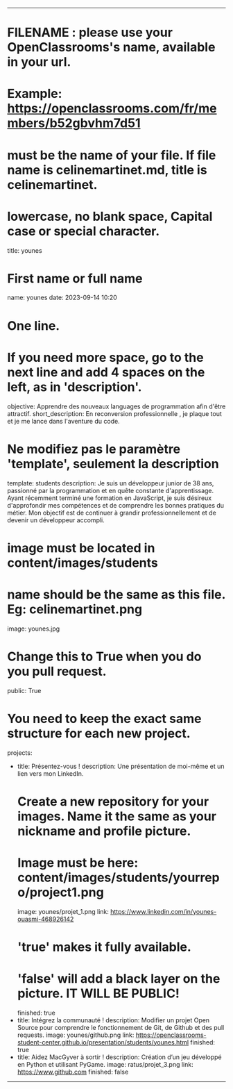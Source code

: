 ---

# FILENAME : please use your OpenClassrooms's name, available in your url.
# Example: https://openclassrooms.com/fr/members/b52gbvhm7d51
# must be the name of your file. If file name is celinemartinet.md, title is celinemartinet.
# lowercase, no blank space, Capital case or special character.
title: younes

# First name or full name
name: younes
date: 2023-09-14 10:20

# One line.
# If you need more space, go to the next line and add 4 spaces on the left, as in 'description'.
objective: Apprendre des nouveaux languages de programmation afin d'être attractif.
short_description: En reconversion professionnelle , je plaque tout et je me lance dans l'aventure du code.

# Ne modifiez pas le paramètre 'template', seulement la description
template: students
description:
    Je suis un développeur junior de 38 ans, passionné par la programmation et en quête constante d'apprentissage. Ayant récemment terminé une formation en JavaScript, je suis désireux d'approfondir mes compétences et de comprendre les bonnes pratiques du métier. Mon objectif est de continuer à grandir professionnellement et de devenir un développeur accompli.

# image must be located in content/images/students
# name should be the same as this file. Eg: celinemartinet.png
image: younes.jpg

# Change this to True when you do you pull request.
public: True

# You need to keep the exact same structure for each new project.
projects:
  - title: Présentez-vous !
    description: Une présentation de moi-même et un lien vers mon LinkedIn.
    # Create a new repository for your images. Name it the same as your nickname and profile picture.
    # Image must be here: content/images/students/yourrepo/project1.png
    image: younes/projet_1.png
    link: https://www.linkedin.com/in/younes-ouasmi-468926142
    # 'true' makes it fully available.
    # 'false' will add a black layer on the picture. IT WILL BE PUBLIC!
    finished: true
  - title: Intégrez la communauté !
    description: Modifier un projet Open Source pour comprendre le fonctionnement de Git, de Github et des pull requests. 
    image: younes/github.png
    link: https://openclassrooms-student-center.github.io/presentation/students/younes.html
    finished: true
  - title: Aidez MacGyver à sortir !
    description: Création d’un jeu développé en Python et utilisant PyGame.
    image: ratus/projet_3.png
    link: https://www.github.com
    finished: false
---